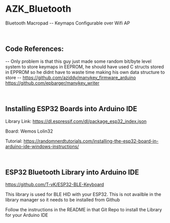# AZK_Bluetooth
Bluetooth Macropad -- Keymaps Configurable over Wifi AP

<Br>

## Code References:
-- Only problem is that this guy just made some random bit/byte level system to store keymaps in EEPROM, he should have used C structs stored in EPPROM so he didnt have to waste time making his own data structure to store --
https://github.com/aziddy/manykey_firmware_arduino
https://github.com/epbarger/manykey_writer

<Br>

## Installing ESP32 Boards into Arduino IDE 
Library Link:
https://dl.espressif.com/dl/package_esp32_index.json

Board: Wemos Lolin32

Tutorial:
https://randomnerdtutorials.com/installing-the-esp32-board-in-arduino-ide-windows-instructions/


<Br>

## ESP32 Bluetooth Library into Arduino IDE 

https://github.com/T-vK/ESP32-BLE-Keyboard

This library is used for BLE HID with your ESP32. This is not availble in the library manager so it needs to be installed from Github

Follow the instructions in the README in that Git Repo to install the Library for your Arduino IDE

